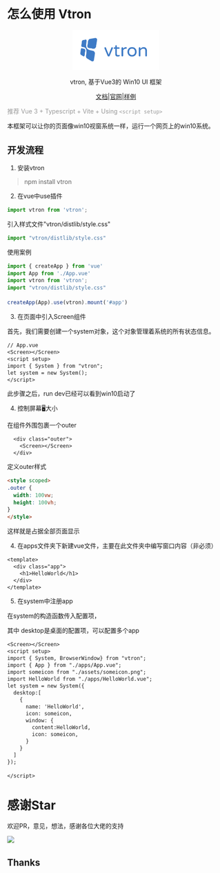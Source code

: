 # 怎么使用 Vtron

<p align="center"><a href="https://myim.online" target="_blank" rel="noopener noreferrer"><img width="200" src="./vtron-logo-nobg.png" alt="vtron logo"></a></p>

<div align="center">

vtron, 基于Vue3的 Win10 UI 框架


</div>

<div align="center">

<a href="http://v3w10.myim.online" target="_blank">文档</a>|<a href="http://v3w10.myim.online" target="_blank">官网</a>|<a href="http://myim.online" target="_blank">样例</a>

</div>

<span style="color:#999;text-align:center">推荐 Vue 3 + Typescript + Vite + Using `<script setup>`
</span>

本框架可以让你的页面像win10视窗系统一样，运行一个网页上的win10系统。


## 开发流程


1. 安装vtron


> npm install vtron

2. 在vue中use插件


```js
import vtron from 'vtron';
```
引入样式文件"vtron/distlib/style.css"


```js
import "vtron/distlib/style.css"
```

使用案例

```js
import { createApp } from 'vue'
import App from './App.vue'
import vtron from 'vtron';
import "vtron/distlib/style.css"

createApp(App).use(vtron).mount('#app')
```


3. 在页面中引入Screen组件



首先，我们需要创建一个system对象，这个对象管理着系统的所有状态信息。


```vue
// App.vue
<Screen></Screen>
<script setup>
import { System } from "vtron";
let system = new System();
</script>
```

此步骤之后，run dev已经可以看到win10启动了


4. 控制屏幕🖥大小


在组件外围包裹一个outer



```vue
  <div class="outer">
    <Screen></Screen>
  </div>
```
定义outer样式


```html
<style scoped>
.outer {
  width: 100vw;
  height: 100vh;
}
</style>
```
这样就是占据全部页面显示



4. 在apps文件夹下新建vue文件，主要在此文件夹中编写窗口内容（非必须）


```vue
<template>
  <div class="app">
    <h1>HelloWorld</h1>
  </div>
</template>
```
5. 在system中注册app


在system的构造函数传入配置项，

其中 desktop是桌面的配置项，可以配置多个app


```vue
<Screen></Screen>
<script setup>
import { System, BrowserWindow} from "vtron";
import { App } from "./apps/App.vue";
import someicon from "./assets/someicon.png";
import HelloWorld from "./apps/HelloWorld.vue";
let system = new System({
  desktop:[
    {
      name: 'HelloWorld',
      icon: someicon,
      window: {
        content:HelloWorld,
        icon: someicon,
      }
    }
  ]
});

</script>
```
# 感谢Star

欢迎PR，意见，想法，感谢各位大佬的支持

![](https://komarev.com/ghpvc/?username=royalknight56&color=blue)


## Thanks